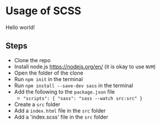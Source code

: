 # Usage of SCSS

Hello world!

## Steps

- Clone the repo
- Install node.js https://nodejs.org/en/ (it is okay to use `NVM`)
- Open the folder of the clone
- Run `npm init` in the terminal
- Run `npm install --save-dev sass` in the terminal
- Add the following to the `package.json` file
  - `"scripts": {
    "sass": "sass --watch src:src"
  }`
- Create a `src` folder
- Add a `index.html` file in the `src` folder
- Add a 'index.scss' file in the `src` folder